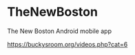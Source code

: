 TheNewBoston
============

The New Boston Android mobile app

https://buckysroom.org/videos.php?cat=6
